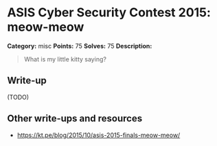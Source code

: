# ASIS Cyber Security Contest 2015: meow-meow

**Category:** misc
**Points:** 75
**Solves:** 75
**Description:**

> What is my little kitty saying?

## Write-up

(TODO)

## Other write-ups and resources

* https://kt.pe/blog/2015/10/asis-2015-finals-meow-meow/
